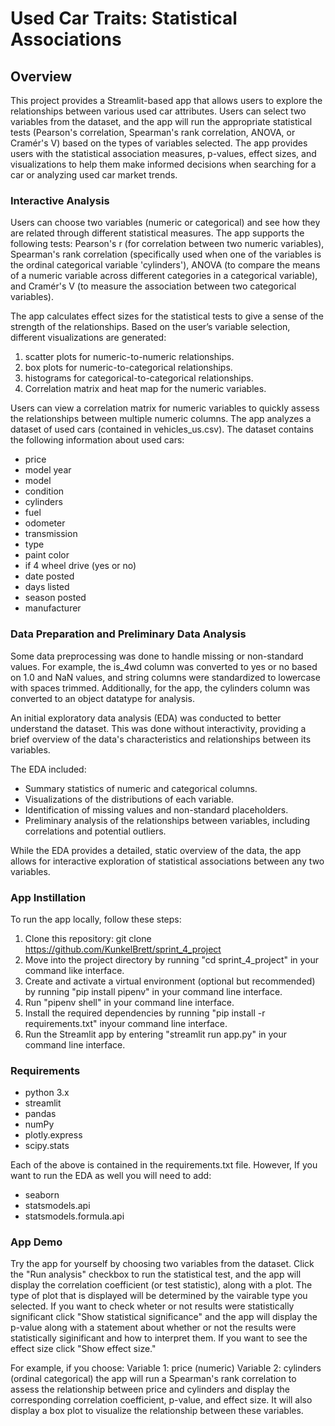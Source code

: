 # Used Car Traits: Statistical Associations
## Overview

This project provides a Streamlit-based app that allows users to explore the relationships between various used car attributes. Users can select two variables from the dataset, and the app will run the appropriate statistical tests (Pearson's correlation, Spearman's rank correlation, ANOVA, or Cramér's V) based on the types of variables selected. The app provides users with the statistical association measures, p-values, effect sizes, and visualizations to help them make informed decisions when searching for a car or analyzing used car market trends.

### Interactive Analysis
Users can choose two variables (numeric or categorical) and see how they are related through different statistical measures.
The app supports the following tests: Pearson's r (for correlation between two numeric variables),
Spearman's rank correlation (specifically used when one of the variables is the ordinal categorical variable 'cylinders'),
ANOVA (to compare the means of a numeric variable across different categories in a categorical variable), and
Cramér's V (to measure the association between two categorical variables).

The app calculates effect sizes for the statistical tests to give a sense of the strength of the relationships.
Based on the user’s variable selection, different visualizations are generated:
1. scatter plots for numeric-to-numeric relationships.
2. box plots for numeric-to-categorical relationships.
3. histograms for categorical-to-categorical relationships.
4. Correlation matrix and heat map for the numeric variables.

Users can view a correlation matrix for numeric variables to quickly assess the relationships between multiple numeric columns.
The app analyzes a dataset of used cars (contained in vehicles_us.csv). The dataset contains the following information about used cars:

- price
- model year
- model
- condition
- cylinders
- fuel
- odometer
- transmission
- type
- paint color
- if 4 wheel drive (yes or no)
- date posted
- days listed
- season posted
- manufacturer


### Data Preparation and Preliminary Data Analysis
Some data preprocessing was done to handle missing or non-standard values. For example, the is_4wd column was converted to yes or no based on 1.0 and NaN values, and string columns were standardized to lowercase with spaces trimmed. Additionally, for the app, the cylinders column was converted to an object datatype for analysis.


An initial exploratory data analysis (EDA) was conducted to better understand the dataset. This was done without interactivity, providing a brief overview of the data's characteristics and relationships between its variables.

The EDA included:
- Summary statistics of numeric and categorical columns.
- Visualizations of the distributions of each variable.
- Identification of missing values and non-standard placeholders.
- Preliminary analysis of the relationships between variables, including correlations and potential outliers.

While the EDA provides a detailed, static overview of the data, the app allows for interactive exploration of statistical associations between any two variables.

### App Instillation
To run the app locally, follow these steps:

1. Clone this repository: git clone https://github.com/KunkelBrett/sprint_4_project
2. Move into the project directory by running "cd sprint_4_project" in your command like interface.
3. Create and activate a virtual environment (optional but recommended) by running "pip install pipenv" in your command line interface.
4. Run "pipenv shell" in your command line interface.
5. Install the required dependencies by running "pip install -r requirements.txt" inyour command line interface.
6. Run the Streamlit app by entering "streamlit run app.py" in your command line interface.

### Requirements
- python 3.x
- streamlit
- pandas
- numPy
- plotly.express
- scipy.stats

Each of the above is contained in the requirements.txt file. However, If you want to run the EDA as well you will need to add:
- seaborn
- statsmodels.api
- statsmodels.formula.api

### App Demo
Try the app for yourself by choosing two variables from the dataset.
Click the "Run analysis" checkbox to run the statistical test, and the app will display the correlation coefficient (or test statistic), along with a plot. The type of plot that is displayed will be determined by the vairable type you selected. If you want to check wheter or not results were statistically significant click "Show statistical significance" and the app will display the p-value along with a statement about whether or not the results were statistically siginificant and how to interpret them. If you want to see the effect size click "Show effect size."

For example, if you choose:
Variable 1: price (numeric)
Variable 2: cylinders (ordinal categorical)
the app will run a Spearman's rank correlation to assess the relationship between price and cylinders and display the corresponding correlation coefficient, p-value, and effect size. It will also display a box plot to visualize the relationship between these variables.